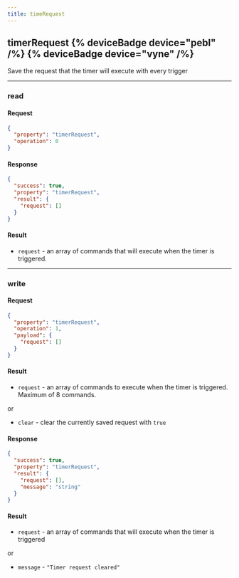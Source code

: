 ```yaml
---
title: timeRequest
---
```


## timerRequest {% deviceBadge device="pebl" /%}   {% deviceBadge device="vyne" /%} 
Save the request that the timer will execute with every trigger

------------------------------------------------------------------------------------------------------------------

### read

#### Request
```json
{
  "property": "timerRequest",
  "operation": 0
}
```

#### Response
```json
{
  "success": true,
  "property": "timerRequest",
  "result": {
    "request": []
  }
}
```

#### Result
- `request` - an array of commands that will execute when the timer is triggered.

------------------------------------------------------------------------------------------------------------------

### write

#### Request
```json
{
  "property": "timerRequest",
  "operation": 1,
  "payload": {
    "request": []
  }
}
```

#### Result
- `request` - an array of commands to execute when the timer is triggered. Maximum of 8 commands.

or

- `clear` - clear the currently saved request with `true`

#### Response
```json
{
  "success": true,
  "property": "timerRequest",
  "result": {
    "request": [],
    "message": "string"
  }
}
```

#### Result
- `request` - an array of commands that will execute when the timer is triggered

or

- `message` - `"Timer request cleared"`
